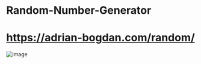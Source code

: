 # Random-Number-Generator

# https://adrian-bogdan.com/random/

![image](https://user-images.githubusercontent.com/103454208/234582761-d5daa696-46d2-462d-b57c-db78350085f7.png)
